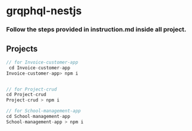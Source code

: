 # grqphql-nestjs

### Follow the steps provided in instruction.md inside all project.


## Projects

```js
// for Invoice-customer-app
 cd Invoice-customer-app
Invoice-customer-app> npm i


// for Project-crud
cd Project-crud
Project-crud > npm i

// for School-management-app
cd School-management-app
School-management-app > npm i
 ```
